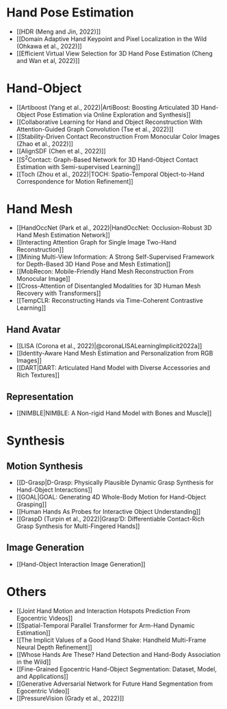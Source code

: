 # Hand Pose Estimation
* [[HDR (Meng and Jin, 2022)]]
* [[Domain Adaptive Hand Keypoint and Pixel Localization in the Wild (Ohkawa et al., 2022)]]
* [[Efficient Virtual View Selection for 3D Hand Pose Estimation (Cheng and Wan et al, 2022)]]

# Hand-Object
* [[Artiboost (Yang et al., 2022)|ArtiBoost: Boosting Articulated 3D Hand-Object Pose Estimation via Online Exploration and Synthesis]]
* [[Collaborative Learning for Hand and Object Reconstruction With Attention-Guided Graph Convolution (Tse et al., 2022)]]
* [[Stability-Driven Contact Reconstruction From Monocular Color Images (Zhao et al., 2022)]]
* [[AlignSDF (Chen et al., 2022)]]
* [[S$^2$Contact: Graph-Based Network for 3D Hand-Object Contact Estimation with Semi-supervised Learning]]
* [[Toch (Zhou et al., 2022)|TOCH: Spatio-Temporal Object-to-Hand Correspondence for Motion Refinement]]
# Hand Mesh
* [[HandOccNet (Park et al., 2022)|HandOccNet: Occlusion-Robust 3D Hand Mesh Estimation Network]]
* [[Interacting Attention Graph for Single Image Two-Hand Reconstruction]]
* [[Mining Multi-View Information: A Strong Self-Supervised Framework for Depth-Based 3D Hand Pose and Mesh Estimation]]
* [[MobRecon: Mobile-Friendly Hand Mesh Reconstruction From Monocular Image]]
* [[Cross-Attention of Disentangled Modalities for 3D Human Mesh Recovery with Transformers]]
* [[TempCLR: Reconstructing Hands via Time-Coherent Contrastive Learning]]
## Hand Avatar
* [[LISA (Corona et al., 2022)|@coronaLISALearningImplicit2022a]]
* [[Identity-Aware Hand Mesh Estimation and Personalization from RGB Images]]
* [[DART|DART: Articulated Hand Model with Diverse Accessories and Rich Textures]]
## Representation
* [[NIMBLE|NIMBLE: A Non-rigid Hand Model with Bones and Muscle]]

# Synthesis
## Motion Synthesis
* [[D-Grasp|D-Grasp: Physically Plausible Dynamic Grasp Synthesis for Hand-Object Interactions]]
* [[GOAL|GOAL: Generating 4D Whole-Body Motion for Hand-Object Grasping]]
* [[Human Hands As Probes for Interactive Object Understanding]]
* [[GraspD (Turpin et al., 2022)|Grasp’D: Differentiable Contact-Rich Grasp Synthesis for Multi-Fingered Hands]]
## Image Generation
* [[Hand-Object Interaction Image Generation]]
# Others
* [[Joint Hand Motion and Interaction Hotspots Prediction From Egocentric Videos]]
* [[Spatial-Temporal Parallel Transformer for Arm-Hand Dynamic Estimation]]
* [[The Implicit Values of a Good Hand Shake: Handheld Multi-Frame Neural Depth Refinement]]
* [[Whose Hands Are These? Hand Detection and Hand-Body Association in the Wild]]
* [[Fine-Grained Egocentric Hand-Object Segmentation: Dataset, Model, and Applications]]
* [[Generative Adversarial Network for Future Hand Segmentation from Egocentric Video]]
* [[PressureVision (Grady et al., 2022)]]